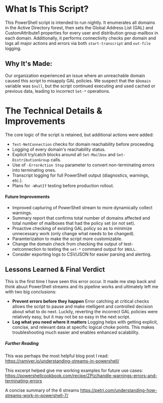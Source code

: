 # What Is This Script?
This PowerShell script is intended to run nightly. It enumerates all domains in the Active Directory forest, then sets the Global Address List (GAL) and CustomAttribute1 properties for every user and distribution group mailbox in each domain.
Additionally, it performs connectivity checks per domain and logs all major actions and errors via both `start-transcript` and `out-file` logging.

## Why It's Made:
Our organization experienced an issue where an unreachable domain caused this script to misapply GAL policies. We suspect that the `$Domain` variable was `$null`, but the script continued executing and used cached or previous data, leading to incorrect `Set-*` operations.

# The Technical Details & Improvements 
The core logic of the script is retained, but additional actions were added:
* `Test-NetConnection` checks for domain reachability before proceeding.
* Logging of every domain's reachability status.
* Explicit try/catch blocks around all `Set-Mailbox` and `Set-DistributionGroup` calls.
* Use of `-ErrorAction Stop` parameter to convert non-terminating errors into terminating ones.
* Transcript logging for full PowerShell output (diagnostics, warnings, etc.).
* Plans for `-WhatIf` testing before production rollout.

#### Future Improvements
* Improved capturing of PowerShell stream to more dynamically collect warnings.
* Summary report that confirms total number of domains affected and total number of mailboxes that had the policy set (or not set).
* Proactive checking of existing GAL policy so as to minimize unnecessary work (only change what needs to be changed).
* Paramterization to make the script more customizable.
* Change the domain check from checking the output of test-netconnection to testing the `set-*` command output for `$NULL`.
* Consider exporting logs to CSV/JSON for easier parsing and alerting.

## Lessons Learned & Final Verdict 
This is the first time I have seen this error occur.  It made me step back and think abuut PowerShell streams and its pipeline works and ultimately left me with two big conclusions:
* **Prevent errors before they happen** Error catching at critical checks allows the script to pause and make ntelligent and controlled decision about what to do next.  Luckily, reverting the incorrect GAL policies were relatively easy, but it may not be so easy in the next script. 
* **Log what you need where it matters** Logging helps with getting explicit, concise, and relevant data at specific logical choke points.  This makes troubleshooting much easier and enables enhanced scalability. 

##### Further Reading
This was perhaps the most helpful blog post I read:
https://ramiyer.io/understanding-streams-in-powershell/

This excerpt helped give me working examples for future use cases:
https://powershellcookbook.com/recipe/ZPiz/handle-warnings-errors-and-terminating-errors

A concise summary of the 6 streams
https://petri.com/understanding-how-streams-work-in-powershell-7/
